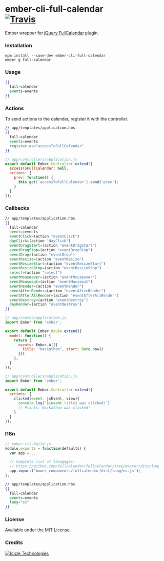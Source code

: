 [ci-img]: https://img.shields.io/travis/icicletech/ember-cli-full-calendar.svg "Travis CI Build Status"
[ci-url]: https://travis-ci.org/icicletech/ember-cli-full-calendar

# ember-cli-full-calendar <br /> [![Travis][ci-img]][ci-url]

Ember wrapper for [jQuery FullCalendar](http://fullcalendar.io/) plugin.

### Installation

```
npm install --save-dev ember-cli-full-calendar
ember g full-calendar
```

### Usage

```handlebars
{{
  full-calendar 
  events=events
}}
```

### Actions

To send actions to the calendar, register it with the controller.

```handlebars
// app/templates/application.hbs
{{
  full-calendar
  events=events
  register-as="accessToFullCalendar"
}}
```

```javascript
// app/controllers/application.js
export default Ember.Controller.extend({
  accessToFullCalendar: null,
  actions: {
    prev: function() {
      this.get('accessToFullCalendar').send('prev');
    }
  }
});
```

### Callbacks

```handlebars
// app/templates/application.hbs
{{
  full-calendar 
  events=events 
  eventClick=(action "eventClick") 
  dayClick=(action "dayClick") 
  eventDragStart=(action "eventDragStart") 
  eventDragStop=(action "eventDragStop") 
  eventDrop=(action "eventDrop") 
  eventResize=(action "eventResize") 
  eventResizeStart=(action "eventResizeStart") 
  eventResizeStop=(action "eventResizeStop") 
  select=(action "select") 
  eventMouseover=(action "eventMouseover") 
  eventMouseout=(action "eventMouseout") 
  eventRender=(action "eventRender") 
  eventAfterRender=(action "eventAfterRender") 
  eventAfterAllRender=(action "eventAfterAllRender") 
  eventDestroy=(action "eventDestroy") 
  dayRender=(action "eventDestroy") 
}}
```

```javascript
// app/routes/application.js
import Ember from 'ember';

export default Ember.Route.extend({
  model: function() {
    return {
      events: Ember.A([{
        title: "Hackathon", start: Date.now()
      }])
    };
  }
});
```

```javascript
// app/controllers/application.js
import Ember from 'ember';

export default Ember.Controller.extend({
  actions: {
    clicked(event, jsEvent, view){
      console.log(`${event.title} was clicked!`)
      // Prints: Hackathon was clicked!
    }
  }
});
```

### I18n

```javascript
// ember-cli-build.js
module.exports = function(defaults) {
  var app = ...

  // Complete list of lanugages: 
  // https://github.com/fullcalendar/fullcalendar/tree/master/dist/lang
  app.import('bower_components/fullcalendar/dist/lang/es.js');
};
```

```handlebars
// app/templates/application.hbs
{{
  full-calendar 
  events=events 
  lang="es"
}}
```

### License
Available under the MIT License.

### Credits
[![Icicle Technologies](https://cdn2.icicletech.com/assets/icicle-698e4eaeca5518499068468bc3ba5680.png)](https://www.icicletech.com)
